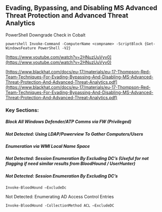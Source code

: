 ## Evading, Bypassing, and Disabling MS Advanced Threat Protection and Advanced Threat Analytics

PowerShell Downgrade Check in Cobalt

```
powershell Invoke-Command -ComputerName <compname> -ScriptBlock {Get-WindowsFeature PowerShell -V2}
```





[https://www.youtube.com/watch?v=2HNuzUuVyv0](https://www.youtube.com/watch?v=2HNuzUuVyv0)

[https://www.blackhat.com/docs/eu-17/materials/eu-17-Thompson-Red-Team-Techniques-For-Evading-Bypassing-And-Disabling-MS-Advanced-Threat-Protection-And-Advanced-Threat-Analytics.pdf](https://www.blackhat.com/docs/eu-17/materials/eu-17-Thompson-Red-Team-Techniques-For-Evading-Bypassing-And-Disabling-MS-Advanced-Threat-Protection-And-Advanced-Threat-Analytics.pdf)

### Key Sections:

##### Block All Windows Defender/ATP Comms via FW \(Privileged\)

##### Not Detected: Using LDAP/Powerview To Gather Computers/Users

##### Enumeration via WMI Local Name Space

##### Not Detected: Session Enumeration By Excluding DC’s \(Useful for not flagging if need similar results from BloodHound / UserHunter\)

##### Not Detected: Session Enumeration By Excluding DC’s

`Invoke-BloodHound –ExcludeDc`

Not Detected: Enumerating AD Access Control Entries

```
Invoke-BloodHound -CollectionMethod ACL –ExcludeDC
```



